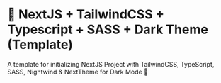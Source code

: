 # 🖤 NextJS + TailwindCSS + Typescript + SASS + Dark Theme (Template)

A template for initializing NextJS Project with TailwindCSS, TypeScript, SASS, Nightwind &amp; NextTheme for Dark Mode 🖤


